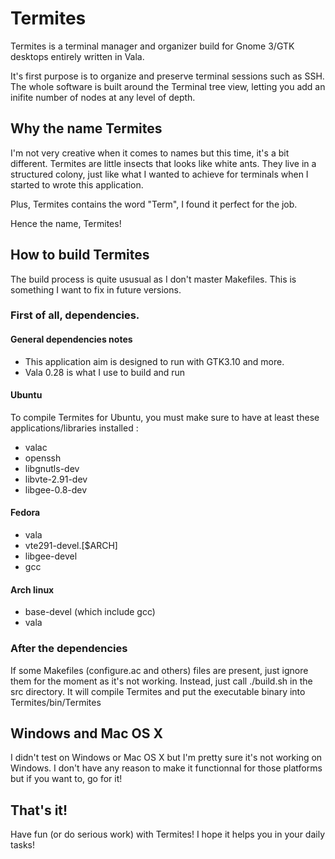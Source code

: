 # Termites
Termites is a terminal manager and organizer build for Gnome 3/GTK desktops entirely written in Vala.

It's first purpose is to organize and preserve terminal sessions such as SSH. The whole software is built around the Terminal tree view, letting you add an inifite number of nodes at any level of depth.

## Why the name Termites
I'm not very creative when it comes to names but this time, it's a bit different. Termites are little insects that looks like white ants. They live in a structured colony, just like what I wanted to achieve for terminals when I started to wrote this application.

Plus, Termites contains the word "Term", I found it perfect for the job.

Hence the name, Termites!

## How to build Termites
The build process is quite ususual as I don't master Makefiles. This is something I want to fix in future versions.

### First of all, dependencies.

#### General dependencies notes
* This application aim is designed to run with GTK3.10 and more.
* Vala 0.28 is what I use to build and run

####  Ubuntu
To compile Termites for Ubuntu, you must make sure to have at least these applications/libraries installed :
* valac
* openssh
* libgnutls-dev
* libvte-2.91-dev
* libgee-0.8-dev

#### Fedora
* vala
* vte291-devel.[$ARCH]
* libgee-devel
* gcc

#### Arch linux
* base-devel (which include gcc)
* vala

### After the dependencies
If some Makefiles (configure.ac and others) files are present, just ignore them for the moment as it's not working.
Instead, just call ./build.sh in the src directory. It will compile Termites and put the executable binary into Termites/bin/Termites

## Windows and Mac OS X
I didn't test on Windows or Mac OS X but I'm pretty sure it's not working on Windows. I don't have any reason to make it functionnal for those platforms but if you want to, go for it!

## That's it!
Have fun (or do serious work) with Termites! I hope it helps you in your daily tasks!
